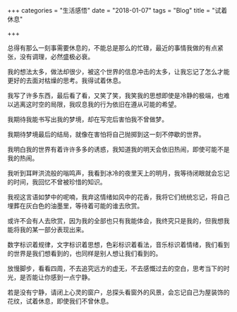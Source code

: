 +++
categories = "生活感悟"
date = "2018-01-07"
tags = "Blog"
title = "试着休息"

+++

总得有那么一刻事需要休息的，不能总是那么的忙碌，最近的事情我做的有点紧张，没有调理，必然盛极必衰。

我的想法太多，做法却很少，被这个世界的信息冲击的太多，让我忘记了怎么才能更好的去面对枯燥的思考。我得试着休息。

我写了许多东西，最后看了看，又笑了笑，我笑我的思想即使是冷静的极端，也难以逃离这时空的局限，我叹息我的行为依旧在遵从可能的希望。

我期待我能书写出我的梦境，却在写完后害怕我不曾做梦。

我期待梦境最后的结局，就像在害怕将自己抛掷到这一刻不停歇的世界。

我明白我的世界有着许许多多的诱惑，我知道我的明天会依旧热闹，即使可能不是我的热闹。

我听到耳畔洪流般的嗡鸣声，我看到冰冷的夜里天上的明月，我等待闭眼就会忘记的时间，我回忆不曾被珍惜的知识。

我视这言语如梦中的呢喃，我弃这情绪如风中的花香，我将它们统统忘记，将自己埋葬在灰白色的油墨里，等待着可能的谁去欣赏。

或许不会有人去欣赏，因为我的全部也只有我能体会，我终究只是我的，但我想我能将我的某一部分表现出来。

数字标识着规律，文字标识着思想，色彩标识着看法，音乐标识着情绪，我们看到的世界是我们想看到的，也同样是别人想让我们看到的。

放慢脚步，看看四周，不去追究远方的虚无，不去感慨过去的空白，思考当下的时光，是否能让你感到一点宁静。

若是没有宁静，请闭上心灵的窗户，总探头看窗外的风景，会忘记自己为屋装饰的花纹，试着休息，即使我们不曾休息。